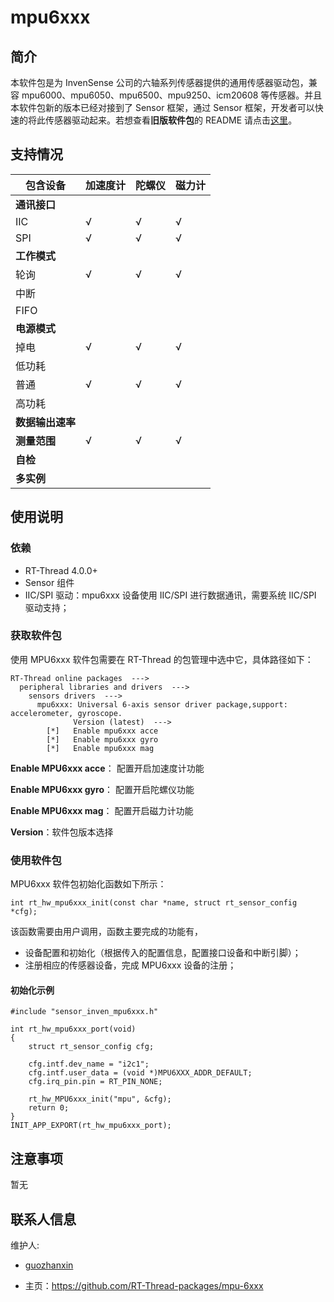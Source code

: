 # mpu6xxx

## 简介

本软件包是为 InvenSense 公司的六轴系列传感器提供的通用传感器驱动包，兼容 mpu6000、mpu6050、mpu6500、mpu9250、icm20608 等传感器。并且本软件包新的版本已经对接到了 Sensor 框架，通过 Sensor 框架，开发者可以快速的将此传感器驱动起来。若想查看**旧版软件包**的 README 请点击[这里](README_OLD.md)。

## 支持情况

| 包含设备         | 加速度计 | 陀螺仪 | 磁力计 |
| ---------------- | -------- | ------ | ------ |
| **通讯接口**     |          |        |        |
| IIC              | √        | √      | √      |
| SPI              | √        | √      | √      |
| **工作模式**     |          |        |        |
| 轮询             | √        | √      | √      |
| 中断             |          |        |        |
| FIFO             |          |        |        |
| **电源模式**     |          |        |        |
| 掉电             | √        | √      | √      |
| 低功耗           |          |        |        |
| 普通             | √        | √      | √      |
| 高功耗           |          |        |        |
| **数据输出速率** |          |        |        |
| **测量范围**     | √        | √      | √      |
| **自检**         |          |        |        |
| **多实例**       |          |        |        |

## 使用说明

### 依赖

- RT-Thread 4.0.0+
- Sensor 组件
- IIC/SPI 驱动：mpu6xxx 设备使用 IIC/SPI 进行数据通讯，需要系统 IIC/SPI 驱动支持；

### 获取软件包

使用 MPU6xxx 软件包需要在 RT-Thread 的包管理中选中它，具体路径如下：

```
RT-Thread online packages  --->
  peripheral libraries and drivers  --->
    sensors drivers  --->
      mpu6xxx: Universal 6-axis sensor driver package,support: accelerometer, gyroscope.
              Version (latest)  --->
        [*]   Enable mpu6xxx acce
        [*]   Enable mpu6xxx gyro
        [*]   Enable mpu6xxx mag
```

**Enable MPU6xxx acce**： 配置开启加速度计功能

**Enable MPU6xxx gyro**： 配置开启陀螺仪功能

**Enable MPU6xxx mag**： 配置开启磁力计功能

**Version**：软件包版本选择

### 使用软件包

MPU6xxx 软件包初始化函数如下所示：

```
int rt_hw_mpu6xxx_init(const char *name, struct rt_sensor_config *cfg);
```

该函数需要由用户调用，函数主要完成的功能有，

- 设备配置和初始化（根据传入的配置信息，配置接口设备和中断引脚）；
- 注册相应的传感器设备，完成 MPU6xxx 设备的注册；

#### 初始化示例

```
#include "sensor_inven_mpu6xxx.h"

int rt_hw_mpu6xxx_port(void)
{
    struct rt_sensor_config cfg;
    
    cfg.intf.dev_name = "i2c1";
    cfg.intf.user_data = (void *)MPU6XXX_ADDR_DEFAULT;
    cfg.irq_pin.pin = RT_PIN_NONE;

    rt_hw_MPU6xxx_init("mpu", &cfg);
    return 0;
}
INIT_APP_EXPORT(rt_hw_mpu6xxx_port);
```

## 注意事项

暂无

## 联系人信息

维护人:

- [guozhanxin](https://github.com/Guozhanxin) 

- 主页：<https://github.com/RT-Thread-packages/mpu-6xxx>